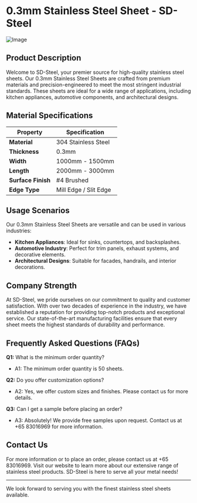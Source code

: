 # 0.3mm Stainless Steel Sheet - SD-Steel

![Image](https://github.com/user-attachments/assets/2567258e-e124-4816-932d-1809bd27ef0b)

## Product Description

Welcome to SD-Steel, your premier source for high-quality stainless steel sheets. Our 0.3mm Stainless Steel Sheets are crafted from premium materials and precision-engineered to meet the most stringent industrial standards. These sheets are ideal for a wide range of applications, including kitchen appliances, automotive components, and architectural designs.

## Material Specifications

| **Property**        | **Specification**   |
|---------------------|---------------------|
| **Material**        | 304 Stainless Steel |
| **Thickness**       | 0.3mm               |
| **Width**           | 1000mm - 1500mm     |
| **Length**          | 2000mm - 3000mm     |
| **Surface Finish**  | #4 Brushed         |
| **Edge Type**       | Mill Edge / Slit Edge |

## Usage Scenarios

Our 0.3mm Stainless Steel Sheets are versatile and can be used in various industries:
- **Kitchen Appliances**: Ideal for sinks, countertops, and backsplashes.
- **Automotive Industry**: Perfect for trim panels, exhaust systems, and decorative elements.
- **Architectural Designs**: Suitable for facades, handrails, and interior decorations.

## Company Strength

At SD-Steel, we pride ourselves on our commitment to quality and customer satisfaction. With over two decades of experience in the industry, we have established a reputation for providing top-notch products and exceptional service. Our state-of-the-art manufacturing facilities ensure that every sheet meets the highest standards of durability and performance.

## Frequently Asked Questions (FAQs)

**Q1:** What is the minimum order quantity?
- A1: The minimum order quantity is 50 sheets.

**Q2:** Do you offer customization options?
- A2: Yes, we offer custom sizes and finishes. Please contact us for more details.

**Q3:** Can I get a sample before placing an order?
- A3: Absolutely! We provide free samples upon request. Contact us at +65 83016969 for more information.

## Contact Us

For more information or to place an order, please contact us at +65 83016969. Visit our website to learn more about our extensive range of stainless steel products. SD-Steel is here to serve all your metal needs!

---

We look forward to serving you with the finest stainless steel sheets available.